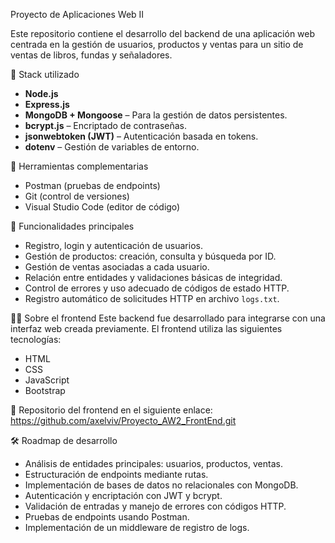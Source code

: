 Proyecto de Aplicaciones Web II

Este repositorio contiene el desarrollo del backend de una aplicación web centrada en la gestión de usuarios, productos y ventas para un sitio de ventas de libros, fundas y señaladores.


🧰 Stack utilizado
- **Node.js**
- **Express.js**
- **MongoDB + Mongoose** – Para la gestión de datos persistentes.
- **bcrypt.js** – Encriptado de contraseñas.
- **jsonwebtoken (JWT)** – Autenticación basada en tokens.
- **dotenv** – Gestión de variables de entorno.


🔧 Herramientas complementarias
- Postman (pruebas de endpoints)
- Git (control de versiones)
- Visual Studio Code (editor de código)


🚀 Funcionalidades principales
- Registro, login y autenticación de usuarios.
- Gestión de productos: creación, consulta y búsqueda por ID.
- Gestión de ventas asociadas a cada usuario.
- Relación entre entidades y validaciones básicas de integridad.
- Control de errores y uso adecuado de códigos de estado HTTP.
- Registro automático de solicitudes HTTP en archivo `logs.txt`.

🧑‍🎨 Sobre el frontend
Este backend fue desarrollado para integrarse con una interfaz web creada previamente. El frontend utiliza las siguientes tecnologías:
- HTML
- CSS
- JavaScript
- Bootstrap

🔗 Repositorio del frontend en el siguiente enlace: https://github.com/axelviv/Proyecto_AW2_FrontEnd.git


🛠️ Roadmap de desarrollo
- Análisis de entidades principales: usuarios, productos, ventas.
- Estructuración de endpoints mediante rutas.
- Implementación de bases de datos no relacionales con MongoDB.
- Autenticación y encriptación con JWT y bcrypt.
- Validación de entradas y manejo de errores con códigos HTTP.
- Pruebas de endpoints usando Postman.
- Implementación de un middleware de registro de logs.
